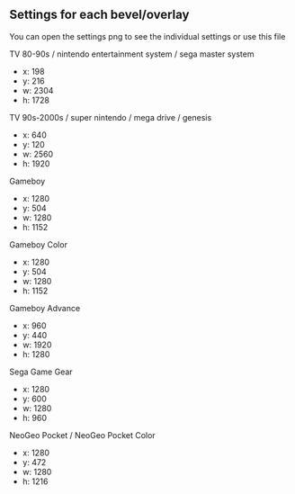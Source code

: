 ## Settings for each bevel/overlay

You can open the settings png to see the individual settings or use this file

TV 80-90s / nintendo entertainment system / sega master system
- x: 198
- y: 216
- w: 2304
- h: 1728

TV 90s-2000s / super nintendo / mega drive / genesis
- x: 640
- y: 120
- w: 2560
- h: 1920

Gameboy
- x: 1280
- y: 504
- w: 1280
- h: 1152

Gameboy Color
- x: 1280
- y: 504
- w: 1280
- h: 1152

Gameboy Advance
- x: 960
- y: 440
- w: 1920
- h: 1280

Sega Game Gear
- x: 1280
- y: 600
- w: 1280
- h: 960

NeoGeo Pocket / NeoGeo Pocket Color
- x: 1280
- y: 472
- w: 1280
- h: 1216
